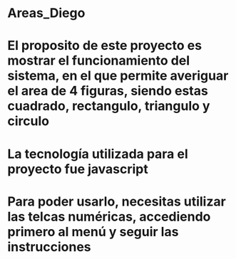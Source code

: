 # Areas_Diego

# El proposito de este proyecto es mostrar el funcionamiento del sistema, en el que permite averiguar el area de 4 figuras, siendo estas cuadrado, rectangulo, triangulo y circulo

# La tecnología utilizada para el proyecto fue javascript

# Para poder usarlo, necesitas utilizar las telcas numéricas, accediendo primero al menú y seguir las instrucciones